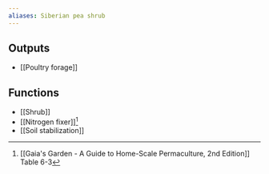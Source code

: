 ```yaml
---
aliases: Siberian pea shrub
---
```

## Outputs
- [[Poultry forage]]
## Functions
- [[Shrub]]
- [[Nitrogen fixer]][^1]
- [[Soil stabilization]]

[^1]: [[Gaia's Garden - A Guide to Home-Scale Permaculture, 2nd Edition]] Table 6-3